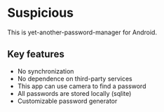 # Suspicious

This is yet-another-password-manager for Android.

## Key features
* No synchronization
* No dependence on third-party services
* This app can use camera to find a password
* All passwords are stored locally (sqlite)
* Customizable password generator
